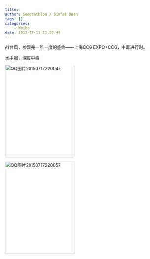 ```yaml
---
title: 
author: Semprathlon / Simfae Dean
tags: []
categories:
	- Weibo
date: 2015-07-11 21:58:49
---
```

战台风，参观完一年一度的盛会——上海CCG EXPO+CCG，中毒进行时。

水手服，深度中毒

<a href="__ASSETS_HOST_NAME__/2015/07/QQ图片20150717220045.jpg"><img src="__ASSETS_HOST_NAME__/2015/07/QQ图片20150717220045-225x300.jpg" alt="QQ图片20150717220045" width="225" height="300" class="alignnone size-medium wp-image-1028" /></a>

<a href="__ASSETS_HOST_NAME__/2015/07/QQ图片20150717220057.jpg"><img src="__ASSETS_HOST_NAME__/2015/07/QQ图片20150717220057-225x300.jpg" alt="QQ图片20150717220057" width="225" height="300" class="alignnone size-medium wp-image-1029" /></a>

